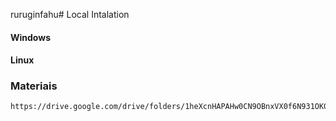 ruruginfahu# Local Intalation
####  Windows 

####  Linux


### Materiais
    https://drive.google.com/drive/folders/1heXcnHAPAHw0CN9OBnxVX0f6N931OK0u

